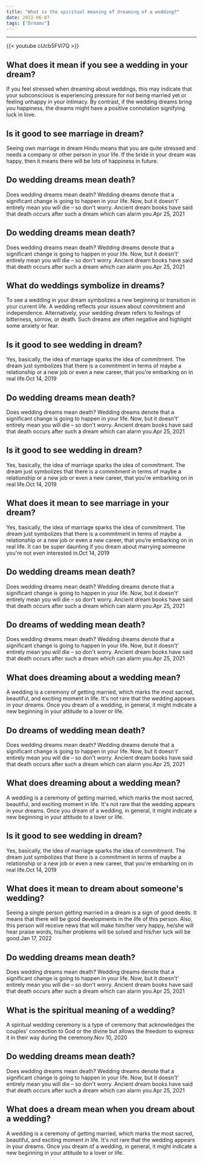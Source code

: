 ```yaml
---
title: "What is the spiritual meaning of dreaming of a wedding?"
date: 2022-06-07
tags: ["Dreams"]
---
```


---
{{< youtube clJcb5FVl7Q >}}
## What does it mean if you see a wedding in your dream?
If you feel stressed when dreaming about weddings, this may indicate that your subconscious is experiencing pressure for not being married yet or feeling unhappy in your intimacy. By contrast, if the wedding dreams bring you happiness, the dreams might have a positive connotation signifying luck in love.

## Is it good to see marriage in dream?
Seeing own marriage in dream Hindu means that you are quite stressed and needs a company or other person in your life. If the bride in your dream was happy, then it means there will be lots of happiness in future.

## Do wedding dreams mean death?
Does wedding dreams mean death? Wedding dreams denote that a significant change is going to happen in your life. Now, but it doesn't' entirely mean you will die – so don't worry. Ancient dream books have said that death occurs after such a dream which can alarm you.Apr 25, 2021

## Do wedding dreams mean death?
Does wedding dreams mean death? Wedding dreams denote that a significant change is going to happen in your life. Now, but it doesn't' entirely mean you will die – so don't worry. Ancient dream books have said that death occurs after such a dream which can alarm you.Apr 25, 2021

## What do weddings symbolize in dreams?
To see a wedding in your dream symbolizes a new beginning or transition in your current life. A wedding reflects your issues about commitment and independence. Alternatively, your wedding dream refers to feelings of bitterness, sorrow, or death. Such dreams are often negative and highlight some anxiety or fear.

## Is it good to see wedding in dream?
Yes, basically, the idea of marriage sparks the idea of commitment. The dream just symbolizes that there is a commitment in terms of maybe a relationship or a new job or even a new career, that you're embarking on in real life.Oct 14, 2019

## Do wedding dreams mean death?
Does wedding dreams mean death? Wedding dreams denote that a significant change is going to happen in your life. Now, but it doesn't' entirely mean you will die – so don't worry. Ancient dream books have said that death occurs after such a dream which can alarm you.Apr 25, 2021

## Is it good to see wedding in dream?
Yes, basically, the idea of marriage sparks the idea of commitment. The dream just symbolizes that there is a commitment in terms of maybe a relationship or a new job or even a new career, that you're embarking on in real life.Oct 14, 2019

## What does it mean to see marriage in your dream?
Yes, basically, the idea of marriage sparks the idea of commitment. The dream just symbolizes that there is a commitment in terms of maybe a relationship or a new job or even a new career, that you're embarking on in real life. It can be super daunting if you dream about marrying someone you're not even interested in.Oct 14, 2019

## Do wedding dreams mean death?
Does wedding dreams mean death? Wedding dreams denote that a significant change is going to happen in your life. Now, but it doesn't' entirely mean you will die – so don't worry. Ancient dream books have said that death occurs after such a dream which can alarm you.Apr 25, 2021

## Do dreams of wedding mean death?
Does wedding dreams mean death? Wedding dreams denote that a significant change is going to happen in your life. Now, but it doesn't' entirely mean you will die – so don't worry. Ancient dream books have said that death occurs after such a dream which can alarm you.Apr 25, 2021

## What does dreaming about a wedding mean?
A wedding is a ceremony of getting married, which marks the most sacred, beautiful, and exciting moment in life. It's not rare that the wedding appears in your dreams. Once you dream of a wedding, in general, it might indicate a new beginning in your attitude to a lover or life.

## Do dreams of wedding mean death?
Does wedding dreams mean death? Wedding dreams denote that a significant change is going to happen in your life. Now, but it doesn't' entirely mean you will die – so don't worry. Ancient dream books have said that death occurs after such a dream which can alarm you.Apr 25, 2021

## What does dreaming about a wedding mean?
A wedding is a ceremony of getting married, which marks the most sacred, beautiful, and exciting moment in life. It's not rare that the wedding appears in your dreams. Once you dream of a wedding, in general, it might indicate a new beginning in your attitude to a lover or life.

## Is it good to see wedding in dream?
Yes, basically, the idea of marriage sparks the idea of commitment. The dream just symbolizes that there is a commitment in terms of maybe a relationship or a new job or even a new career, that you're embarking on in real life.Oct 14, 2019

## What does it mean to dream about someone's wedding?
Seeing a single person getting married in a dream is a sign of good deeds. It means that there will be good developments in the life of this person. Also, this person will receive news that will make him/her very happy, he/she will hear praise words, his/her problems will be solved and his/her luck will be good.Jan 17, 2022

## Do wedding dreams mean death?
Does wedding dreams mean death? Wedding dreams denote that a significant change is going to happen in your life. Now, but it doesn't' entirely mean you will die – so don't worry. Ancient dream books have said that death occurs after such a dream which can alarm you.Apr 25, 2021

## What is the spiritual meaning of a wedding?
A spiritual wedding ceremony is a type of ceremony that acknowledges the couples' connection to God or the divine but allows the freedom to express it in their way during the ceremony.Nov 10, 2020

## Do wedding dreams mean death?
Does wedding dreams mean death? Wedding dreams denote that a significant change is going to happen in your life. Now, but it doesn't' entirely mean you will die – so don't worry. Ancient dream books have said that death occurs after such a dream which can alarm you.Apr 25, 2021

## What does a dream mean when you dream about a wedding?
A wedding is a ceremony of getting married, which marks the most sacred, beautiful, and exciting moment in life. It's not rare that the wedding appears in your dreams. Once you dream of a wedding, in general, it might indicate a new beginning in your attitude to a lover or life.

